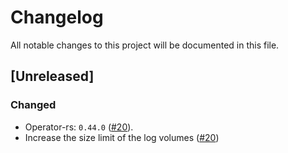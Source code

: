 # Changelog

All notable changes to this project will be documented in this file.

## [Unreleased]

### Changed

- Operator-rs: `0.44.0` ([#20]).
- Increase the size limit of the log volumes ([#20])

[#20]: https://github.com/stackabletech/edc-operator/pull/20
